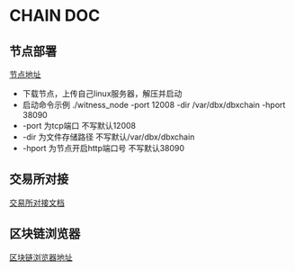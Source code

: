 # CHAIN DOC

## 节点部署
[节点地址](https://github.com/smartSchain/smartChain/releases/tag/1.0)
- 下载节点，上传自己linux服务器，解压并启动
- 启动命令示例 ./witness_node -port 12008 -dir /var/dbx/dbxchain -hport 38090
- -port 为tcp端口 不写默认12008
- -dir 为文件存储路径 不写默认/var/dbx/dbxchain
- -hport 为节点开启http端口号 不写默认38090

## 交易所对接
[交易所对接文档](./dbx-chain-server.md)

## 区块链浏览器
[区块链浏览器地址](https://adcscan.adc.life)
